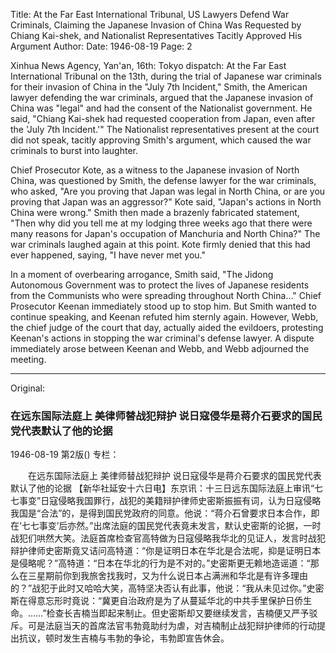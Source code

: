 Title: At the Far East International Tribunal, US Lawyers Defend War Criminals, Claiming the Japanese Invasion of China Was Requested by Chiang Kai-shek, and Nationalist Representatives Tacitly Approved His Argument
Author:
Date: 1946-08-19
Page: 2

Xinhua News Agency, Yan'an, 16th: Tokyo dispatch: At the Far East International Tribunal on the 13th, during the trial of Japanese war criminals for their invasion of China in the "July 7th Incident," Smith, the American lawyer defending the war criminals, argued that the Japanese invasion of China was "legal" and had the consent of the Nationalist government. He said, "Chiang Kai-shek had requested cooperation from Japan, even after the 'July 7th Incident.'" The Nationalist representatives present at the court did not speak, tacitly approving Smith's argument, which caused the war criminals to burst into laughter.

Chief Prosecutor Kote, as a witness to the Japanese invasion of North China, was questioned by Smith, the defense lawyer for the war criminals, who asked, "Are you proving that Japan was legal in North China, or are you proving that Japan was an aggressor?" Kote said, "Japan's actions in North China were wrong." Smith then made a brazenly fabricated statement, "Then why did you tell me at my lodging three weeks ago that there were many reasons for Japan's occupation of Manchuria and North China?" The war criminals laughed again at this point. Kote firmly denied that this had ever happened, saying, "I have never met you."

In a moment of overbearing arrogance, Smith said, "The Jidong Autonomous Government was to protect the lives of Japanese residents from the Communists who were spreading throughout North China..." Chief Prosecutor Keenan immediately stood up to stop him. But Smith wanted to continue speaking, and Keenan refuted him sternly again. However, Webb, the chief judge of the court that day, actually aided the evildoers, protesting Keenan's actions in stopping the war criminal's defense lawyer. A dispute immediately arose between Keenan and Webb, and Webb adjourned the meeting.



<hr /> 

Original: 


### 在远东国际法庭上  美律师替战犯辩护  说日寇侵华是蒋介石要求的国民党代表默认了他的论据

1946-08-19
第2版()
专栏：

　　在远东国际法庭上
    美律师替战犯辩护
    说日寇侵华是蒋介石要求的国民党代表默认了他的论据
    【新华社延安十六日电】东京讯：十三日远东国际法庭上审讯“七七事变”日寇侵略我国罪行，战犯的美籍辩护律师史密斯振振有词，认为日寇侵略我国是“合法”的，是得到国民党政府的同意。他说：“蒋介石曾要求日本合作，即在‘七七事变’后亦然。”出席法庭的国民党代表竟未发言，默认史密斯的论据，一时战犯们哄然大笑。法庭首席检查官高特做为日寇侵略我华北的见证人，发言时战犯辩护律师史密斯竟又诘问高特道：“你是证明日本在华北是合法呢，抑是证明日本是侵略呢？”高特道：“日本在华北的行为是不对的。”史密斯更无赖地造谣道：“那么在三星期前你到我旅舍找我时，又为什么说日本占满洲和华北是有许多理由的？”战犯于此时又哈哈大笑，高特坚决否认有此事，他说：“我从未见过你。”史密斯在得意忘形时竟说：“冀更自治政府是为了从蔓延华北的中共手里保护日侨生命。……”检查长吉楠当即起来制止。但史密斯却又要继续发言，吉楠便又严予驳斥。可是法庭当天的首席法官韦勃竟助纣为虐，对吉楠制止战犯辩护律师的行动提出抗议，顿时发生吉楠与韦勃的争论，韦勃即宣告休会。
